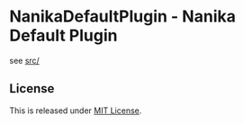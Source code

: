 NanikaDefaultPlugin - Nanika Default Plugin
==========================

see [src/](src)

License
--------------------------

This is released under [MIT License](http://narazaka.net/license/MIT?2014).
